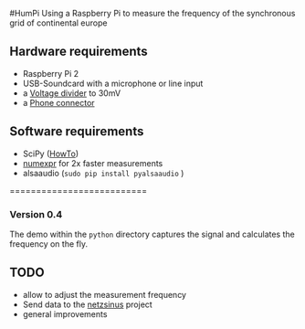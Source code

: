 #HumPi
Using a Raspberry Pi to measure the frequency of the synchronous grid of continental europe

## Hardware requirements
* Raspberry Pi 2
* USB-Soundcard with a microphone or line input
* a [Voltage divider](https://en.wikipedia.org/wiki/Voltage_divider) to 30mV
* a [Phone connector](https://en.wikipedia.org/wiki/Phone_connector_%28audio%29)

## Software requirements
* SciPy ([HowTo](http://wyolum.com/numpyscipymatplotlib-on-raspberry-pi/))
* [numexpr](https://github.com/pydata/numexpr) for 2x faster measurements
* alsaaudio (`sudo pip install pyalsaaudio` )

==========================

### Version 0.4

The demo within the `python` directory captures the signal and calculates the frequency on the fly.

## TODO
* allow to adjust the measurement frequency
* Send data to the [netzsinus](https://github.com/netzsinus) project
* general improvements





